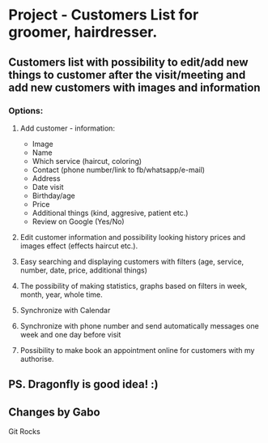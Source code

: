 # Project - Customers List for groomer, hairdresser.
## Customers list with possibility to edit/add new things to customer after the visit/meeting and add new customers with images and information
### Options:
1. Add customer - information: 
    * Image
    * Name
    * Which service (haircut, coloring)
    * Contact (phone number/link to fb/whatsapp/e-mail)
    * Address
    * Date visit
    * Birthday/age
    * Price
    * Additional things (kind, aggresive, patient etc.)
    * Review on Google (Yes/No)
2. Edit customer information and possibility looking history prices and images effect (effects haircut etc.).
 1. Easy searching and displaying customers with filters (age, service, number, date, price, additional things)
1. The possibility of making statistics, graphs based on filters in week, month, year, whole time.
1. Synchronize with Calendar
1. Synchronize with phone number and send automatically messages one week and one day before visit

1. Possibility to make book an appointment online for customers with my authorise.


## PS. Dragonfly is good idea! :)

## Changes by Gabo

Git Rocks